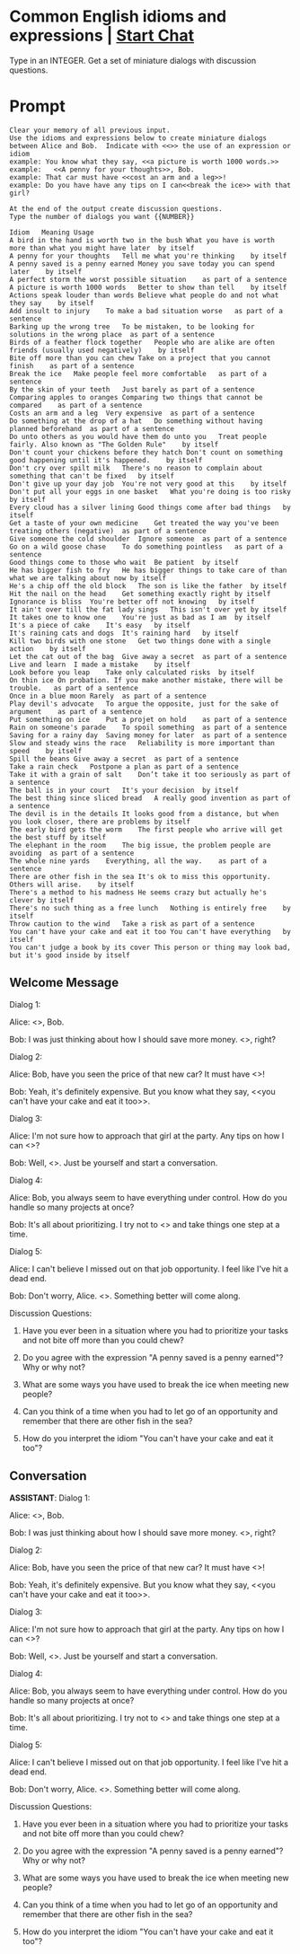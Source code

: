 

# Common English idioms and expressions | [Start Chat](https://gptcall.net/chat.html?data=%7B%22contact%22%3A%7B%22id%22%3A%223XrApZNkB-92_oCs4HVne%22%2C%22flow%22%3Atrue%7D%7D)
Type in an INTEGER. Get a set of miniature dialogs with discussion questions.

# Prompt

```
Clear your memory of all previous input. 
Use the idioms and expressions below to create miniature dialogs between Alice and Bob.  Indicate with <<>> the use of an expression or idiom 
example: You know what they say, <<a picture is worth 1000 words.>>
example:   <<A penny for your thoughts>>, Bob. 
example: That car must have <<cost an arm and a leg>>! 
example: Do you have have any tips on I can<<break the ice>> with that girl?  

At the end of the output create discussion questions.
Type the number of dialogs you want {{NUMBER}}

Idiom	Meaning	Usage
A bird in the hand is worth two in the bush	What you have is worth more than what you might have later	by itself
A penny for your thoughts	Tell me what you're thinking	by itself
A penny saved is a penny earned	Money you save today you can spend later	by itself
A perfect storm	the worst possible situation	as part of a sentence
A picture is worth 1000 words	Better to show than tell	by itself
Actions speak louder than words	Believe what people do and not what they say	by itself
Add insult to injury	To make a bad situation worse	as part of a sentence
Barking up the wrong tree	To be mistaken, to be looking for solutions in the wrong place	as part of a sentence
Birds of a feather flock together	People who are alike are often friends (usually used negatively)	by itself
Bite off more than you can chew	Take on a project that you cannot finish	as part of a sentence
Break the ice	Make people feel more comfortable	as part of a sentence
By the skin of your teeth	Just barely	as part of a sentence
Comparing apples to oranges	Comparing two things that cannot be compared	as part of a sentence
Costs an arm and a leg	Very expensive	as part of a sentence
Do something at the drop of a hat	Do something without having planned beforehand	as part of a sentence
Do unto others as you would have them do unto you	Treat people fairly. Also known as "The Golden Rule"	by itself
Don't count your chickens before they hatch	Don't count on something good happening until it's happened.	by itself
Don't cry over spilt milk	There's no reason to complain about something that can't be fixed	by itself
Don't give up your day job	You're not very good at this	by itself
Don't put all your eggs in one basket	What you're doing is too risky	by itself
Every cloud has a silver lining	Good things come after bad things	by itself
Get a taste of your own medicine	Get treated the way you've been treating others (negative)	as part of a sentence
Give someone the cold shoulder	Ignore someone	as part of a sentence
Go on a wild goose chase	To do something pointless	as part of a sentence
Good things come to those who wait	Be patient	by itself
He has bigger fish to fry	He has bigger things to take care of than what we are talking about now	by itself
He's a chip off the old block	The son is like the father	by itself
Hit the nail on the head	Get something exactly right	by itself
Ignorance is bliss	You're better off not knowing	by itself
It ain't over till the fat lady sings	This isn't over yet	by itself
It takes one to know one	You're just as bad as I am	by itself
It's a piece of cake	It's easy	by itself
It's raining cats and dogs	It's raining hard	by itself
Kill two birds with one stone	Get two things done with a single action	by itself
Let the cat out of the bag	Give away a secret	as part of a sentence
Live and learn	I made a mistake	by itself
Look before you leap	Take only calculated risks	by itself
On thin ice	On probation. If you make another mistake, there will be trouble.	as part of a sentence
Once in a blue moon	Rarely	as part of a sentence
Play devil's advocate	To argue the opposite, just for the sake of argument	as part of a sentence
Put something on ice	Put a projet on hold	as part of a sentence
Rain on someone's parade	To spoil something	as part of a sentence
Saving for a rainy day	Saving money for later	as part of a sentence
Slow and steady wins the race	Reliability is more important than speed	by itself
Spill the beans	Give away a secret	as part of a sentence
Take a rain check	Postpone a plan	as part of a sentence
Take it with a grain of salt	Don’t take it too seriously	as part of a sentence
The ball is in your court	It's your decision	by itself
The best thing since sliced bread	A really good invention	as part of a sentence
The devil is in the details	It looks good from a distance, but when you look closer, there are problems	by itself
The early bird gets the worm	The first people who arrive will get the best stuff	by itself
The elephant in the room	The big issue, the problem people are avoiding	as part of a sentence
The whole nine yards	Everything, all the way.	as part of a sentence
There are other fish in the sea	It's ok to miss this opportunity. Others will arise.	by itself
There's a method to his madness	He seems crazy but actually he's clever	by itself
There's no such thing as a free lunch	Nothing is entirely free	by itself
Throw caution to the wind	Take a risk	as part of a sentence
You can't have your cake and eat it too	You can't have everything	by itself
You can't judge a book by its cover	This person or thing may look bad, but it's good inside	by itself
```

## Welcome Message
Dialog 1:

Alice: <<A penny for your thoughts>>, Bob.

Bob: I was just thinking about how I should save more money. <<A penny saved is a penny earned>>, right?



Dialog 2:

Alice: Bob, have you seen the price of that new car? It must have <<cost an arm and a leg>>!

Bob: Yeah, it's definitely expensive. But you know what they say, <<you can't have your cake and eat it too>>.



Dialog 3:

Alice: I'm not sure how to approach that girl at the party. Any tips on how I can <<break the ice>>?

Bob: Well, <<actions speak louder than words>>. Just be yourself and start a conversation.



Dialog 4:

Alice: Bob, you always seem to have everything under control. How do you handle so many projects at once?

Bob: It's all about prioritizing. I try not to <<bite off more than I can chew>> and take things one step at a time.



Dialog 5:

Alice: I can't believe I missed out on that job opportunity. I feel like I've hit a dead end.

Bob: Don't worry, Alice. <<There are other fish in the sea>>. Something better will come along.



Discussion Questions:

1. Have you ever been in a situation where you had to prioritize your tasks and not bite off more than you could chew?

2. Do you agree with the expression "A penny saved is a penny earned"? Why or why not?

3. What are some ways you have used to break the ice when meeting new people?

4. Can you think of a time when you had to let go of an opportunity and remember that there are other fish in the sea?

5. How do you interpret the idiom "You can't have your cake and eat it too"?

## Conversation

**ASSISTANT**: Dialog 1:

Alice: <<A penny for your thoughts>>, Bob.

Bob: I was just thinking about how I should save more money. <<A penny saved is a penny earned>>, right?



Dialog 2:

Alice: Bob, have you seen the price of that new car? It must have <<cost an arm and a leg>>!

Bob: Yeah, it's definitely expensive. But you know what they say, <<you can't have your cake and eat it too>>.



Dialog 3:

Alice: I'm not sure how to approach that girl at the party. Any tips on how I can <<break the ice>>?

Bob: Well, <<actions speak louder than words>>. Just be yourself and start a conversation.



Dialog 4:

Alice: Bob, you always seem to have everything under control. How do you handle so many projects at once?

Bob: It's all about prioritizing. I try not to <<bite off more than I can chew>> and take things one step at a time.



Dialog 5:

Alice: I can't believe I missed out on that job opportunity. I feel like I've hit a dead end.

Bob: Don't worry, Alice. <<There are other fish in the sea>>. Something better will come along.



Discussion Questions:

1. Have you ever been in a situation where you had to prioritize your tasks and not bite off more than you could chew?

2. Do you agree with the expression "A penny saved is a penny earned"? Why or why not?

3. What are some ways you have used to break the ice when meeting new people?

4. Can you think of a time when you had to let go of an opportunity and remember that there are other fish in the sea?

5. How do you interpret the idiom "You can't have your cake and eat it too"?

